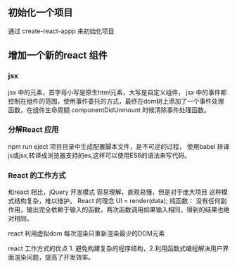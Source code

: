 ## 初始化一个项目
通过 create-react-appp 来初始化项目

## 增加一个新的react 组件

### jsx
jsx 中的元素，首字母小写是原生html元素，大写是自定义组件，
jsx 中的事件都控制在组件的范围，使用事件委托的方式，最终在dom树上添加了一个事件处理函数，在组件生命周期 componentDidUnmount 时候清除事件处理函数。

### 分解React 应用

npm run eject 项目目录中生成配置脚本文件，是不可逆的过程，
使用babel 转译js或jsx,转译成浏览器支持的es,这样可以使用ES6的语法来写代码。

### React 的工作方式
和react 相比，jQuery 开发模式 容易理解，直观易懂，但是对于庞大项目 这种模式结构复杂，难以维护。
React 的理念 UI = render(data);
纯函数： 没有任何副作用，输出完全依赖于输入的函数，两次函数调用如果输入相同，得到的结果也绝对相同。

react 利用虚拟dom 每次渲染只重新渲染最少的DOM元素

react 工作方式的优点  1. 避免构建复杂的程序结构，2.利用函数式编程解决用户界面渲染问题，提高了开发效率。

